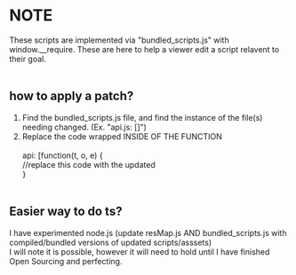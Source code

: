 # NOTE
These scripts are implemented via "bundled_scripts.js" with window.__require. These are here to help a viewer edit a script relavent to their goal. <br><br>
## how to apply a patch?
1. Find the bundled_scripts.js file, and find the instance of the file(s) needing changed. (Ex. "api.js: []")
3. Replace the code wrapped INSIDE OF THE FUNCTION <br> <br>
 api: [function(t, o, e) { <br>
   //replace this code with the updated <br>
} <br> <br>
## Easier way to do ts?
I have experimented node.js (update resMap.js AND bundled_scripts.js with compiled/bundled versions of updated scripts/asssets)<br>
I will note it is possible, however it will need to hold until I have finished Open Sourcing and perfecting.
